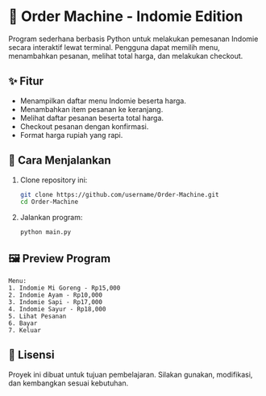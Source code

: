 # 🍜 Order Machine - Indomie Edition

Program sederhana berbasis Python untuk melakukan pemesanan Indomie secara interaktif lewat terminal. Pengguna dapat memilih menu, menambahkan pesanan, melihat total harga, dan melakukan checkout.

## ✨ Fitur
- Menampilkan daftar menu Indomie beserta harga.
- Menambahkan item pesanan ke keranjang.
- Melihat daftar pesanan beserta total harga.
- Checkout pesanan dengan konfirmasi.
- Format harga rupiah yang rapi.

## 🚀 Cara Menjalankan
1. Clone repository ini:
   ```bash
   git clone https://github.com/username/Order-Machine.git
   cd Order-Machine
   ```
2. Jalankan program:
   ```bash
   python main.py
   ```

## 🖼 Preview Program
```
Menu:
1. Indomie Mi Goreng - Rp15,000
2. Indomie Ayam - Rp10,000
3. Indomie Sapi - Rp17,000
4. Indomie Sayur - Rp18,000
5. Lihat Pesanan
6. Bayar
7. Keluar
```

## 📜 Lisensi
Proyek ini dibuat untuk tujuan pembelajaran. Silakan gunakan, modifikasi, dan kembangkan sesuai kebutuhan.
